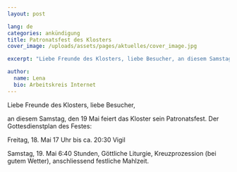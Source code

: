 ```yaml
---
layout: post

lang: de
categories: ankündigung
title: Patronatsfest des Klosters
cover_image: /uploads/assets/pages/aktuelles/cover_image.jpg

excerpt: "Liebe Freunde des Klosters, liebe Besucher, an diesem Samstag, den 19 Mai feiert das Kloster sein Patronatsfest. Der Gottesdienstplan des Festes: Freitag, 18 Mai 17 Uhr bis ca. 20:30 Vigil ..."

author:
  name: Lena
  bio: Arbeitskreis Internet
---
```

Liebe Freunde des Klosters, liebe Besucher,

an diesem Samstag, den 19 Mai feiert das Kloster sein Patronatsfest. Der Gottesdienstplan des Festes:

Freitag, 18. Mai 17 Uhr bis ca. 20:30 Vigil

Samstag, 19. Mai 6:40 Stunden, Göttliche Liturgie, Kreuzprozession (bei gutem Wetter), anschliessend festliche Mahlzeit.
